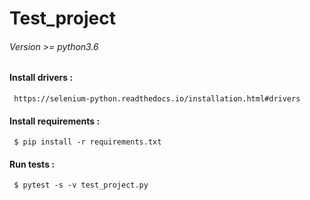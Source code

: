 # Test_project
###### Version >= python3.6
#### Install drivers :
     https://selenium-python.readthedocs.io/installation.html#drivers
#### Install requirements :
     $ pip install -r requirements.txt
#### Run tests :
     $ pytest -s -v test_project.py
